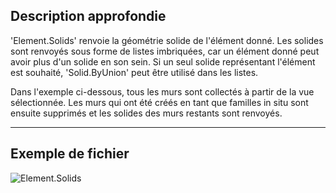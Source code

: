 ## Description approfondie
'Element.Solids' renvoie la géométrie solide de l'élément donné. Les solides sont renvoyés sous forme de listes imbriquées, car un élément donné peut avoir plus d'un solide en son sein. Si un seul solide représentant l'élément est souhaité, 'Solid.ByUnion' peut être utilisé dans les listes.

Dans l'exemple ci-dessous, tous les murs sont collectés à partir de la vue sélectionnée. Les murs qui ont été créés en tant que familles in situ sont ensuite supprimés et les solides des murs restants sont renvoyés.

___
## Exemple de fichier

![Element.Solids](./Revit.Elements.Element.Solids_img.jpg)
